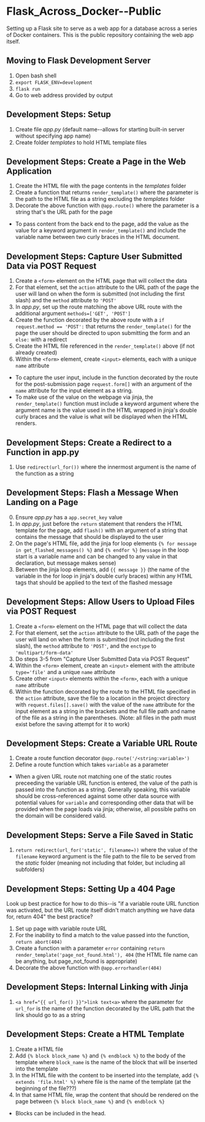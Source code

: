 # Flask_Across_Docker--Public
Setting up a Flask site to serve as a web app for a database across a series of Docker containers. This is the public repository containing the web app itself.

## Moving to Flask Development Server
1. Open bash shell
2. `export FLASK_ENV=development`
3. `flask run`
4. Go to web address provided by output

## Development Steps: Setup
1. Create file *app.py* (default name--allows for starting built-in server without specifying app name)
2. Create folder *templates* to hold HTML template files

## Development Steps: Create a Page in the Web Application
1. Create the HTML file with the page contents in the *templates* folder
2. Create a function that returns `render_template()` where the parameter is the path to the HTML file as a string excluding the *templates* folder
3. Decorate the above function with `@app.route()` where the parameter is a string that's the URL path for the page

* To pass content from the back end to the page, add the value as the value for a keyword argument in `render_template()` and include the variable name between two curly braces in the HTML document.

## Development Steps: Capture User Submitted Data via POST Request
1. Create a `<form>` element on the HTML page that will collect the data
2. For that element, set the `action` attribute to the URL path of the page the user will land on when the form is submitted (not including the first slash) and the `method` attribute to `'POST'`
3. In *app.py*, set up the route matching the above URL route with the additional argument `methods=['GET', 'POST']`
4. Create the function decorated by the above route with a `if request.method == 'POST':` that returns the `render_template()` for the page the user should be directed to upon submitting the form and an `else:` with a redirect
5. Create the HTML file referenced in the `render_template()` above (if not already created)
6. Within the `<form>` element, create `<input>` elements, each with a unique `name` attribute

* To capture the user input, include in the function decorated by the route for the post-submission page `request.form[]` with an argument of the `name` attribute for the input element as a string.
* To make use of the value on the webpage via jinja, the `render_template()` function must include a keyword argument where the argument name is the value used in the HTML wrapped in jinja's double curly braces and the value is what will be displayed when the HTML renders.

## Development Steps: Create a Redirect to a Function in app.py
1. Use `redirect(url_for())` where the innermost argument is the name of the function as a string

## Development Steps: Flash a Message When Landing on a Page
0. Ensure *app.py* has a `app.secret_key` value
1. In *app.py*, just before the `return` statement that renders the HTML template for the page, add `flash()` with an argument of a string that contains the message that should be displayed to the user
2. On the page's HTML file, add the jinja for loop elements `{% for message in get_flashed_messages() %}` and `{% endfor %}` (`message` in the loop start is a variable name and can be changed to any value in that declaration, but message makes sense)
3. Between the jinja loop elements, add `{{ message }}` (the name of the variable in the for loop in jinja's double curly braces) within any HTML tags that should be applied to the text of the flashed message

## Development Steps: Allow Users to Upload Files via POST Request
1. Create a `<form>` element on the HTML page that will collect the data
2. For that element, set the `action` attribute to the URL path of the page the user will land on when the form is submitted (not including the first slash), the `method` attribute to `'POST'`, and the `enctype` to `'multipart/form-data'`
3. Do steps 3-5 from "Capture User Submitted Data via POST Request"
4. Within the `<form>` element, create an `<input>` element with the attribute `type='file'` and a unique `name` attribute
5. Create other `<input>` elements within the `<form>`, each with a unique `name` attribute
6. Within the function decorated by the route to the HTML file specified in the `action` attribute, save the file to a location in the project directory with `request.files[].save()` with the value of the `name` attribute for the input element as a string in the brackets and the full file path and name of the file as a string in the parentheses. (Note: all files in the path must exist before the saving attempt for it to work)

## Development Steps: Create a Variable URL Route
1. Create a route function decorator `@app.route('/<string:variable>')`
2. Define a route function which takes `variable` as a parameter

* When a given URL route not matching one of the static routes preceeding the variable URL function is entered, the value of the path is passed into the function as a string. Generally speaking, this variable should be cross-referenced against some other data source with potential values for `variable` and corresponding other data that will be provided when the page loads via jinja; otherwise, all possible paths on the domain will be considered valid.

## Development Steps: Serve a File Saved in Static
1. `return redirect(url_for('static', filename=))` where the value of the `filename` keyword argument is the file path to the file to be served from the *static* folder (meaning not including that folder, but including all subfolders)

## Development Steps: Setting Up a 404 Page
Look up best practice for how to do this--is "if a variable route URL function was activated, but the URL route itself didn't match anything we have data for, return 404" the best practice?
1. Set up page with variable route URL
2. For the inability to find a match to the value passed into the function, `return abort(404)`
3. Create a function with a parameter `error` containing `return render_template('page_not_found.html'), 404` (the HTML file name can be anything, but page_not_found is appropriate)
4. Decorate the above function with `@app.errorhandler(404)`

## Development Steps: Internal Linking with Jinja
1. `<a href="{{ url_for() }}">link text<a>` where the parameter for `url_for` is the name of the function decorated by the URL path that the link should go to as a string

## Development Steps: Create a HTML Template
1. Create a HTML file
2. Add `{% block block_name %}` and `{% endblock %}` to the body of the template where `block_name` is the name of the block that will be inserted into the template
3. In the HTML file with the content to be inserted into the template, add `{% extends 'file.html' %}` where file is the name of the template (at the beginning of the file???)
4. In that same HTML file, wrap the content that should be rendered on the page between `{% block block_name %}` and `{% endblock %}`

* Blocks can be included in the head.